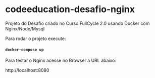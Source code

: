 # codeeducation-desafio-nginx
Projeto do Desafio criado no Curso FullCycle 2.0 usando Docker com Nginx/Node/Mysql

Para rodar o projeto execute:
#### `docker-compose up`

Para testar o Nginx acesse no Browser a URL abaixo:

http://localhost:8080
